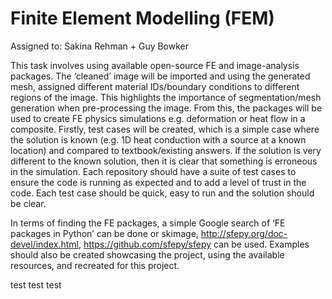 # Finite Element Modelling (FEM)

Assigned to: Sakina Rehman + Guy Bowker

This task involves using available open-source FE and image-analysis packages. The ‘cleaned’ image will be imported and using the generated mesh, assigned different material IDs/boundary conditions to different regions of the image. This highlights the importance of segmentation/mesh generation when pre-processing the image. From this, the packages will be used to create FE physics simulations e.g. deformation or heat flow in a composite.
Firstly, test cases will be created, which is a simple case where the solution is known (e.g. 1D heat conduction with a source at a known location) and compared to textbook/existing answers. If the solution is very different to the known solution, then it is clear that something is erroneous in the simulation. Each repository should have a suite of test cases to ensure the code is running as expected and to add a level of trust in the code. Each test case should be quick, easy to run and the solution should be clear.

In terms of finding the FE packages, a simple Google search of ‘FE packages in Python’ can be done or skimage, http://sfepy.org/doc-devel/index.html, https://github.com/sfepy/sfepy can be used. Examples should also be created showcasing the project, using the available resources, and recreated for this project.

test test test
